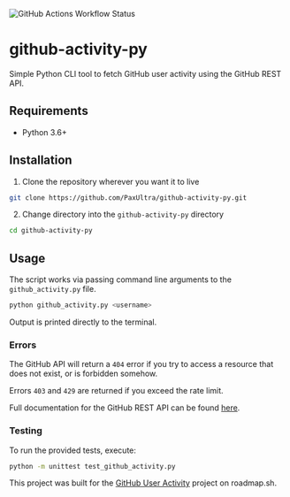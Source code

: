![GitHub Actions Workflow Status](https://img.shields.io/github/actions/workflow/status/PaxUltra/github-activity-py/ci.yml)

# github-activity-py
Simple Python CLI tool to fetch GitHub user activity using the GitHub REST API.

## Requirements
- Python 3.6+

## Installation

1. Clone the repository wherever you want it to live
```bash
git clone https://github.com/PaxUltra/github-activity-py.git
```
2. Change directory into the `github-activity-py` directory
```bash
cd github-activity-py
```
## Usage

The script works via passing command line arguments to the `github_activity.py` file.

```bash
python github_activity.py <username>
```
Output is printed directly to the terminal.

### Errors

The GitHub API will return a `404` error if you try to access a resource that does not exist, or is forbidden somehow.

Errors `403` and `429` are returned if you exceed the rate limit.

Full documentation for the GitHub REST API can be found [here](https://docs.github.com/en/rest/using-the-rest-api).

### Testing

To run the provided tests, execute:
```bash
python -m unittest test_github_activity.py
```

This project was built for the [GitHub User Activity](https://roadmap.sh/projects/github-user-activity) project on roadmap.sh.
